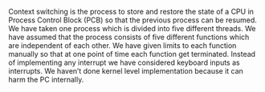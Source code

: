 Context switching is the process to store and restore the state of a CPU in Process Control Block (PCB) so that the previous process can be resumed.
We have taken one process which is divided into five different threads. We have assumed that the process consists of five different functions which are independent of each other. We have given limits to each function manually so that at one point of time each function get terminated. Instead of implementing any
interrupt we have considered keyboard inputs as interrupts. We haven’t done kernel level implementation because it can harm the PC internally.
